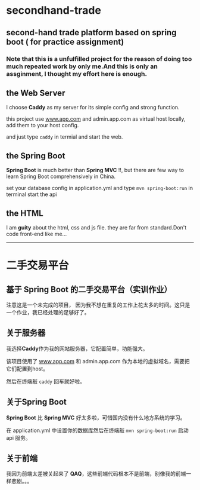 # secondhand-trade
second-hand trade platform based on spring boot ( for practice assignment)
----
### Note that this is a unfulfilled project for the reason of doing  too much repeated work by only me.And this is only an assginment, I thought my effort here is enough.

## the Web Server

I choose **Caddy** as my server for its simple config and strong function.

this project use www.app.com and admin.app.com as virtual host locally, add them to your host config.

and just type ```caddy``` in termial and start the web.

## the Spring Boot

**Spring Boot** is much better than **Spring MVC** !!, but there are few way to learn Spring Boot comprehensively in China.

set your database config in application.yml and type ```mvn spring-boot:run``` in terminal start the api

## the HTML
I am **guity** about the html, css and js file. they are far from standard.Don't code front-end like me...


-------
# 二手交易平台
基于 Spring Boot 的二手交易平台（实训作业）
---

注意这是一个未完成的项目， 因为我不想在重复的工作上花太多的时间。这只是一个作业，我已经处理的足够好了。

## 关于服务器

我选择**Caddy**作为我的网站服务器，它配置简单，功能强大。

该项目使用了 www.app.com 和 admin.app.com 作为本地的虚拟域名，需要把它们配置到host。

然后在终端敲 ```caddy``` 回车就好啦。

## 关于Spring Boot

**Spring Boot** 比 **Spring MVC** 好太多啦，可惜国内没有什么地方系统的学习。

在 application.yml 中设置你的数据库然后在终端敲 ```mvn spring-boot:run``` 启动 api 服务。

## 关于前端

我因为前端太差被关起来了 **QAQ**，这些前端代码根本不是前端，别像我的前端一样悲剧。。。